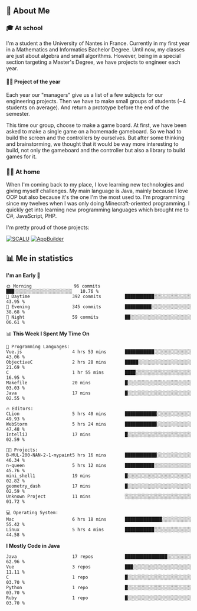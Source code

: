 ## 👀 About Me

### 🎓 At school

I'm a student a the University of Nantes in France. Currently in my first year in a Mathematics and Informatics Bachelor Degree. Until now, my classes are just about algebra and small algorithms. However, being in a special section targeting a Master's Degree, we have projects to engineer each year. 

#### 🔧🔬 Project of the year

Each year our "managers" give us a list of a few subjects for our engineering projects. Then we have to make small groups of students (~4 students on average). And return a prototype before the end of the semester.

This time our group, choose to make a game board. At first, we have been asked to make a single game on a homemade gameboard. So we had to build the screen and the controllers by ourselves. 
But after some thinking and brainstorming, we thought that it would be way more interesting to build, not only the gameboard and the controller but also a library to build games for it.

### 👨‍💻 At home

When I'm coming back to my place, I love learning new technologies and giving myself challenges. My main language is Java, mainly because I love OOP but also because it's the one I'm the most used to. I'm programming since my twelves when I was only doing Minecraft-oriented programming.  I quickly get into learning new programming languages which brought me to C#, JavaScript, PHP. 

I'm pretty proud of those projects:

[![SCALU](https://github-readme-stats.vercel.app/api/pin?username=renardfute&repo=SCALU)](https://github.com/renardfute/scalu)
[![AppBuilder](https://github-readme-stats.vercel.app/api/pin?username=pulsedev2&repo=AppBuilder)](https://github.com/pulsedev2/AppBuilder)

## 📊 Me in statistics
<!--START_SECTION:waka-->
**I'm an Early 🐤** 

```text
🌞 Morning                96 commits          ███░░░░░░░░░░░░░░░░░░░░░░   10.76 % 
🌆 Daytime                392 commits         ███████████░░░░░░░░░░░░░░   43.95 % 
🌃 Evening                345 commits         ██████████░░░░░░░░░░░░░░░   38.68 % 
🌙 Night                  59 commits          ██░░░░░░░░░░░░░░░░░░░░░░░   06.61 % 
```


📊 **This Week I Spent My Time On** 

```text
💬 Programming Languages: 
Vue.js                   4 hrs 53 mins       ███████████░░░░░░░░░░░░░░   43.06 % 
ObjectiveC               2 hrs 28 mins       █████░░░░░░░░░░░░░░░░░░░░   21.69 % 
C                        1 hr 55 mins        ████░░░░░░░░░░░░░░░░░░░░░   16.95 % 
Makefile                 20 mins             █░░░░░░░░░░░░░░░░░░░░░░░░   03.03 % 
Java                     17 mins             █░░░░░░░░░░░░░░░░░░░░░░░░   02.55 % 

🔥 Editors: 
CLion                    5 hrs 40 mins       ████████████░░░░░░░░░░░░░   49.93 % 
WebStorm                 5 hrs 24 mins       ████████████░░░░░░░░░░░░░   47.48 % 
IntelliJ                 17 mins             █░░░░░░░░░░░░░░░░░░░░░░░░   02.59 % 

🐱‍💻 Projects: 
B-MUL-200-NAN-2-1-mypaint5 hrs 16 mins       ████████████░░░░░░░░░░░░░   46.34 % 
n-queen                  5 hrs 12 mins       ███████████░░░░░░░░░░░░░░   45.76 % 
mini_shell1              19 mins             █░░░░░░░░░░░░░░░░░░░░░░░░   02.82 % 
geometry_dash            17 mins             █░░░░░░░░░░░░░░░░░░░░░░░░   02.59 % 
Unknown Project          11 mins             ░░░░░░░░░░░░░░░░░░░░░░░░░   01.72 % 

💻 Operating System: 
Mac                      6 hrs 18 mins       ██████████████░░░░░░░░░░░   55.42 % 
Linux                    5 hrs 4 mins        ███████████░░░░░░░░░░░░░░   44.58 % 
```

**I Mostly Code in Java** 

```text
Java                     17 repos            ████████████████░░░░░░░░░   62.96 % 
Vue                      3 repos             ███░░░░░░░░░░░░░░░░░░░░░░   11.11 % 
C                        1 repo              █░░░░░░░░░░░░░░░░░░░░░░░░   03.70 % 
Python                   1 repo              █░░░░░░░░░░░░░░░░░░░░░░░░   03.70 % 
Ruby                     1 repo              █░░░░░░░░░░░░░░░░░░░░░░░░   03.70 % 
```




<!--END_SECTION:waka-->
